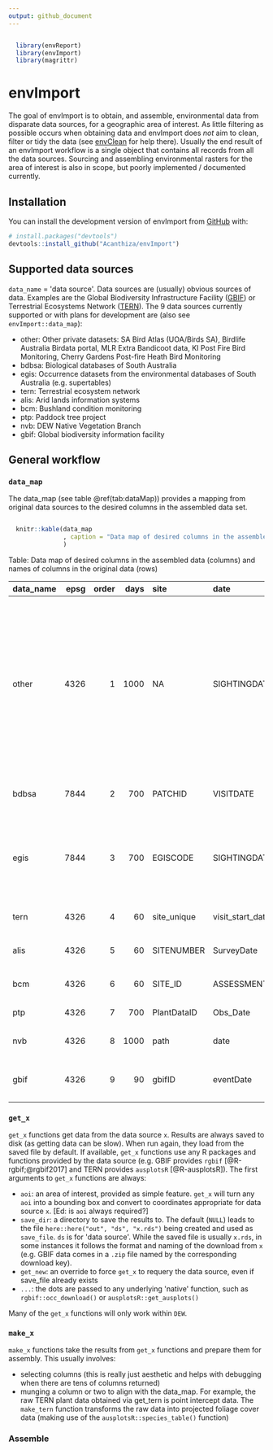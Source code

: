 ```yaml
---
output: github_document
---
```


<!-- README.md is generated from README.Rmd. Please edit that file -->




```r

  library(envReport)
  library(envImport)
  library(magrittr)
```

# envImport

<!-- badges: start -->
<!-- badges: end -->

The goal of envImport is to obtain, and assemble, environmental data from disparate data sources, for a geographic area of interest. As little filtering as possible occurs when obtaining data and envImport does _not_ aim to clean, filter or tidy the data (see [envClean](https://acanthiza.github.io/envClean/) for help there). Usually the end result of an envImport workflow is a single object that contains all records from all the data sources. Sourcing and assembling environmental rasters for the area of interest is also in scope, but poorly implemented / documented currently.

## Installation

You can install the development version of envImport from [GitHub](https://github.com/) with:

``` r
# install.packages("devtools")
devtools::install_github("Acanthiza/envImport")
```

## Supported data sources

`data_name` = 'data source'. Data sources are (usually) obvious sources of data. Examples are the Global Biodiversity Infrastructure Facility ([GBIF](https://www.gbif.org/)) or Terrestrial Ecosystems Network ([TERN](https://www.tern.org.au/)). The 9 data sources currently supported or with plans for development are (also see `envImport::data_map`):

* other: Other private datasets: SA Bird Atlas (UOA/Birds SA), Birdlife Australia Birdata portal, MLR Extra Bandicoot data, KI Post Fire Bird Monitoring, Cherry Gardens Post-fire Heath Bird Monitoring
* bdbsa: Biological databases of South Australia
* egis: Occurrence datasets from the environmental databases of South Australia (e.g. supertables)
* tern: Terrestrial ecosystem network
* alis: Arid lands information systems
* bcm: Bushland condition monitoring
* ptp: Paddock tree project
* nvb: DEW Native Vegetation Branch
* gbif: Global biodiversity information facility

## General workflow

### `data_map`

The data_map (see table @ref(tab:dataMap)) provides a mapping from original data sources to the desired columns in the assembled data set.


```r

  knitr::kable(data_map
               , caption = "Data map of desired columns in the assembled data (columns) and names of columns in the original data (rows)"
               )
```



Table: Data map of desired columns in the assembled data (columns) and names of columns in the original data (rows)

|data_name | epsg| order| days|site        |date             |lat             |long             |original_name            |common  |nsx          |occ_derivation   |survey_nr |survey     |ind                        |rel_metres                    |sens         |lifeform  |lifespan |cover            |cover_code |quad_x       |quad_y       |epbc_status     |npw_staus        |method           |desc                                                                                                                                                                                            |data_name_use |
|:---------|----:|-----:|----:|:-----------|:----------------|:---------------|:----------------|:------------------------|:-------|:------------|:----------------|:---------|:----------|:--------------------------|:-----------------------------|:------------|:---------|:--------|:----------------|:----------|:------------|:------------|:---------------|:----------------|:----------------|:-----------------------------------------------------------------------------------------------------------------------------------------------------------------------------------------------|:-------------|
|other     | 4326|     1| 1000|NA          |SIGHTINGDATE     |LATITUDE        |LONGITUDE        |SPECIES                  |NA      |NA           |Present          |SURVEYNR  |SURVEYNAME |NA                         |maxDist                       |NA           |NA        |NA       |NA               |NA         |NA           |NA           |NA              |NA               |METHODDESC       |Other private datasets: SA Bird Atlas (UOA/Birds SA), Birdlife Australia Birdata portal, MLR Extra Bandicoot data, KI Post Fire Bird Monitoring, Cherry Gardens Post-fire Heath Bird Monitoring |OTHER         |
|bdbsa     | 7844|     2|  700|PATCHID     |VISITDATE        |LATITUDE        |LONGITUDE        |SPECIES                  |COMNAME |NSXCODE      |NUMOBSERVED      |SURVEYNR  |SURVEYNAME |ISINDIGENOUSFLAG           |rel_metres                    |NA           |MUIRCODE  |LIFESPAN |COVER            |COVCODE    |VEGQUADSIZE1 |VEGQUADSIZE2 |ESACTSTATUSCODE |NPWACTSTATUSCODE |METHODDESC       |Biological databases of South Australia                                                                                                                                                         |BDBSA         |
|egis      | 7844|     3|  700|EGISCODE    |SIGHTINGDATE     |LATITUDE        |LONGITUDE        |SPECIES                  |COMNAME |NSXCODE      |NUMOBSERVED      |SURVEYNR  |SURVEYNAME |ISINDIGENOUSFLAG           |rel_metres                    |DISTRIBNDESC |NA        |NA       |NA               |NA         |NA           |NA           |ESACTSTATUSCODE |NPWACTSTATUSCODE |METHODDESC       |Occurrence datasets from the environmental databases of South Australia (e.g. supertables)                                                                                                      |EGIS          |
|tern      | 4326|     4|   60|site_unique |visit_start_date |latitude        |longitude        |species                  |NA      |NA           |NA               |NA        |NA         |NA                         |NA                            |NA           |lifeform  |NA       |cover            |NA         |quadX        |quadY        |NA              |NA               |NA               |Terrestrial ecosystem network                                                                                                                                                                   |TERN          |
|alis      | 4326|     5|   60|SITENUMBER  |SurveyDate       |LATITUDE        |LONGITUDE        |LegacyName               |NA      |NSXCode      |NA               |NA        |NA         |NA                         |NA                            |NA           |Lifeform  |LIFESPAN |Cover            |NA         |NA           |NA           |NA              |NA               |NA               |Arid lands information systems                                                                                                                                                                  |ALIS          |
|bcm       | 4326|     6|   60|SITE_ID     |ASSESSMENT_DATE  |LATITUDE        |LONGITUDE        |Species                  |NA      |Old_NSX_Code |NA               |NA        |NA         |isIndigenous               |NA                            |NA           |NA        |NA       |NA               |NA         |X_DIM        |Y_DIM        |NA              |NA               |NA               |Bushland condition monitoring                                                                                                                                                                   |BCM           |
|ptp       | 4326|     7|  700|PlantDataID |Obs_Date         |LATITUDE        |LONGITUDE        |Scientific_name_original |NA      |NSXCODE      |NA               |NA        |NA         |Native_Introduced_original |NA                            |NA           |Life_form |NA       |NA               |COVCODE    |NA           |NA           |NA              |NA               |NA               |Paddock tree project                                                                                                                                                                            |PTP           |
|nvb       | 4326|     8| 1000|path        |date             |lat             |lon              |Spp                      |NA      |NA           |NA               |NA        |NA         |NA                         |NA                            |NA           |NA        |NA       |NA               |NA         |NA           |NA           |NA              |NA               |NA               |DEW Native Vegetation Branch                                                                                                                                                                    |NVB           |
|gbif      | 4326|     9|   90|gbifID      |eventDate        |decimalLatitude |decimalLongitude |species                  |NA      |organismID   |organismQuantity |NA        |NA         |NA                         |coordinateUncertaintyInMeters |NA           |NA        |NA       |organismQuantity |NA         |NA           |NA           |NA              |NA               |samplingProtocol |Global biodiversity information facility                                                                                                                                                        |GBIF          |



### `get_x`

`get_x` functions get data from the data source `x`. Results are always saved to disk (as getting data can be slow). When run again, they load from the saved file by default. If available, `get_x` functions use any R packages and functions provided by the data source (e.g. GBIF provides `rgbif` [@R-rgbif;@rgbif2017] and TERN provides `ausplotsR` [@R-ausplotsR]). The first arguments to `get_x` functions are always:

* `aoi`: an area of interest, provided as simple feature. `get_x` will turn any `aoi` into a bounding box and convert to coordinates appropriate for data source `x`. [Ed: is `aoi` always required?]
* `save_dir`: a directory to save the results to. The default (`NULL`) leads to the file `here::here("out", "ds", "x.rds")` being created and used as `save_file`. `ds` is for 'data source'. While the saved file is usually `x.rds`, in some instances it follows the format and naming of the download from `x` (e.g. GBIF data comes in a `.zip` file named by the corresponding download key).
* `get_new`: an override to force `get_x` to requery the data source, even if save_file already exists
* `...`: the dots are passed to any underlying 'native' function, such as `rgbif::occ_download()` or `ausplotsR::get_ausplots()`

Many of the `get_x` functions will only work within `DEW`.

### `make_x`

`make_x` functions take the results from `get_x` functions and prepare them for assembly. This usually involves:

* selecting columns (this is really just aesthetic and helps with debugging when there are tens of columns returned)
* munging a column or two to align with the data_map. For example, the raw TERN plant data obtained via get_tern is point intercept data. The `make_tern` function transforms the raw data into projected foliage cover data (making use of the `ausplotsR::species_table()` function)

### Assemble


